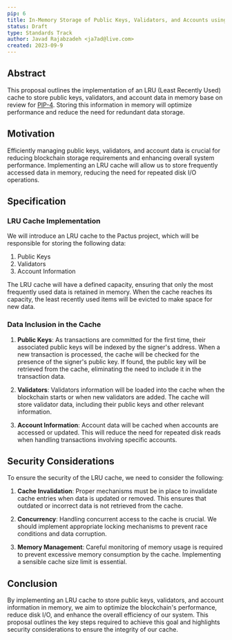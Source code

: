 ```yaml
---
pip: 6
title: In-Memory Storage of Public Keys, Validators, and Accounts using LRU Cache
status: Draft
type: Standards Track
author: Javad Rajabzadeh <ja7ad@live.com>
created: 2023-09-9
---
```

## Abstract

This proposal outlines the implementation of an LRU (Least Recently Used) cache to store public keys, validators, and account data in memory base on review for [PIP-4](https://pips.pactus.org/PIPs/pip-4). Storing this information in memory will optimize performance and reduce the need for redundant data storage.

## Motivation

Efficiently managing public keys, validators, and account data is crucial for reducing blockchain storage requirements and enhancing overall system performance. Implementing an LRU cache will allow us to store frequently accessed data in memory, reducing the need for repeated disk I/O operations.

## Specification

### LRU Cache Implementation

We will introduce an LRU cache to the Pactus project, which will be responsible for storing the following data:

1. Public Keys
2. Validators
3. Account Information

The LRU cache will have a defined capacity, ensuring that only the most frequently used data is retained in memory. When the cache reaches its capacity, the least recently used items will be evicted to make space for new data.

### Data Inclusion in the Cache

1. **Public Keys**: As transactions are committed for the first time, their associated public keys will be indexed by the signer's address. When a new transaction is processed, the cache will be checked for the presence of the signer's public key. If found, the public key will be retrieved from the cache, eliminating the need to include it in the transaction data.

2. **Validators**: Validators information will be loaded into the cache when the blockchain starts or when new validators are added. The cache will store validator data, including their public keys and other relevant information.

3. **Account Information**: Account data will be cached when accounts are accessed or updated. This will reduce the need for repeated disk reads when handling transactions involving specific accounts.


## Security Considerations

To ensure the security of the LRU cache, we need to consider the following:

1. **Cache Invalidation**: Proper mechanisms must be in place to invalidate cache entries when data is updated or removed. This ensures that outdated or incorrect data is not retrieved from the cache.

2. **Concurrency**: Handling concurrent access to the cache is crucial. We should implement appropriate locking mechanisms to prevent race conditions and data corruption.

3. **Memory Management**: Careful monitoring of memory usage is required to prevent excessive memory consumption by the cache. Implementing a sensible cache size limit is essential.


## Conclusion

By implementing an LRU cache to store public keys, validators, and account information in memory, we aim to optimize the blockchain's performance, reduce disk I/O, and enhance the overall efficiency of our system. This proposal outlines the key steps required to achieve this goal and highlights security considerations to ensure the integrity of our cache.
